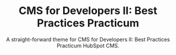 <h1 align="center">CMS for Developers II: Best Practices Practicum</h1>

<p align="center">
  A straight-forward theme for CMS for Developers II: Best Practices Practicum HubSpot CMS.
</p>
